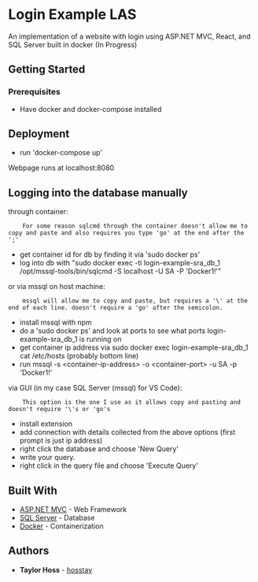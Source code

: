 # Login Example LAS

An implementation of a website with login using ASP.NET MVC, React, and SQL Server built in docker (In Progress)

## Getting Started

### Prerequisites

* Have docker and docker-compose installed

## Deployment

* run 'docker-compose up'

Webpage runs at localhost:8080

## Logging into the database manually

through container:
```
    For some reason sqlcmd through the container doesn't allow me to copy and paste and also requires you type 'go' at the end after the ';'
```
* get container id for db by finding it via 'sudo docker ps'
* log into db with "sudo docker exec -ti login-example-sra_db_1 /opt/mssql-tools/bin/sqlcmd -S localhost -U SA -P 'Docker1!'"

or via mssql on host machine:
```
    mssql will allow me to copy and paste, but requires a '\' at the end of each line. doesn't require a 'go' after the semicolon.
```
* install mssql with npm
* do a 'sudo docker ps' and look at ports to see what ports login-example-sra_db_1 is running on
* get container ip address via sudo docker exec login-example-sra_db_1 cat /etc/hosts (probably bottom line)
* run mssql -s \<container-ip-address> -o \<container-port> -u SA -p 'Docker1!'

via GUI (in my case SQL Server (mssql) for VS Code):
```
    This option is the one I use as it allows copy and pasting and doesn't require '\'s or 'go's 
```
* install extension
* add connection with details collected from the above options (first prompt is just ip address)
* right click the database and choose 'New Query'
* write your query.
* right click in the query file and choose 'Execute Query'

## Built With

* [ASP.NET MVC](https://dotnet.microsoft.com/apps/aspnet/mvc) - Web Framework
* [SQL Server](https://www.microsoft.com/en-us/sql-server) - Database
* [Docker](https://www.docker.com/) - Containerization

## Authors

* **Taylor Hoss** - [hosstay](https://github.com/hosstay)
